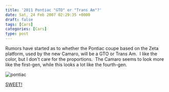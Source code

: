 ```yaml
---
title: '2011 Pontiac "GTO" or "Trans Am"?'
date: Sat, 24 Feb 2007 02:29:35 +0000
draft: false
tags: [Cars]
categories: [Cars]
type: post
---
```


Rumors have started as to whether the Pontiac coupe based on the Zeta platform, used by the new Camaro, will be a GTO or Trans Am.  I like the color, but I don't care for the proportions.  The Camaro seems to look more like the first-gen, while this looks a lot like the fourth-gen.

![pontiac](http://www.blogsmithmedia.com/www.autoblog.com/media/2007/02/md_trans_am_front_burt2_450.jpg)

[SWEET!](http://www.autoblog.com/2007/02/23/should-pontiacs-rwd-coupe-be-the-gto-or-trans-am/)